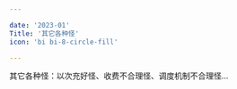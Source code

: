 ```yaml
---

date: '2023-01'
Title: '其它各种怪'
icon: 'bi bi-8-circle-fill'

---
```


其它各种怪：以次充好怪、收费不合理怪、调度机制不合理怪...